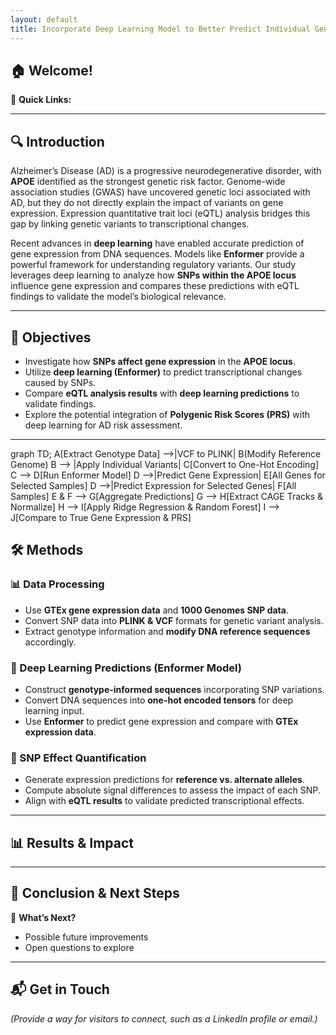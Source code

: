 ```yaml
---
layout: default
title: Incorporate Deep Learning Model to Better Predict Individual Gene Expression
---
```



## 🏠 Welcome!  

📌 **Quick Links:**  

---

## 🔍 Introduction  

Alzheimer’s Disease (AD) is a progressive neurodegenerative disorder, with **APOE** identified as the strongest genetic risk factor. Genome-wide association studies (GWAS) have uncovered genetic loci associated with AD, but they do not directly explain the impact of variants on gene expression. Expression quantitative trait loci (eQTL) analysis bridges this gap by linking genetic variants to transcriptional changes.

Recent advances in **deep learning** have enabled accurate prediction of gene expression from DNA sequences. Models like **Enformer** provide a powerful framework for understanding regulatory variants. Our study leverages deep learning to analyze how **SNPs within the APOE locus** influence gene expression and compares these predictions with eQTL findings to validate the model’s biological relevance.

---

## 🎯 Objectives  

- Investigate how **SNPs affect gene expression** in the **APOE locus**.  
- Utilize **deep learning (Enformer)** to predict transcriptional changes caused by SNPs.  
- Compare **eQTL analysis results** with **deep learning predictions** to validate findings.  
- Explore the potential integration of **Polygenic Risk Scores (PRS)** with deep learning for AD risk assessment.  

---

graph TD;
    A[Extract Genotype Data] -->|VCF to PLINK| B(Modify Reference Genome)
    B --> |Apply Individual Variants| C[Convert to One-Hot Encoding]
    C --> D[Run Enformer Model]
    D -->|Predict Gene Expression| E[All Genes for Selected Samples]
    D -->|Predict Expression for Selected Genes| F[All Samples]
    E & F --> G[Aggregate Predictions]
    G --> H[Extract CAGE Tracks & Normalize]
    H --> I[Apply Ridge Regression & Random Forest]
    I --> J[Compare to True Gene Expression & PRS]


## 🛠 Methods  

### 📊 Data Processing  
- Use **GTEx gene expression data** and **1000 Genomes SNP data**.  
- Convert SNP data into **PLINK & VCF** formats for genetic variant analysis.  
- Extract genotype information and **modify DNA reference sequences** accordingly.  

### 🤖 Deep Learning Predictions (Enformer Model)  
- Construct **genotype-informed sequences** incorporating SNP variations.  
- Convert DNA sequences into **one-hot encoded tensors** for deep learning input.  
- Use **Enformer** to predict gene expression and compare with **GTEx expression data**.  

### 🔬 SNP Effect Quantification  
- Generate expression predictions for **reference vs. alternate alleles**.  
- Compute absolute signal differences to assess the impact of each SNP.  
- Align with **eQTL results** to validate predicted transcriptional effects.   

---

## 📊 Results & Impact  

---



## 🎯 Conclusion & Next Steps  

📌 **What’s Next?**  
- Possible future improvements  
- Open questions to explore  
---

## 📬 Get in Touch  
_(Provide a way for visitors to connect, such as a LinkedIn profile or email.)_  


